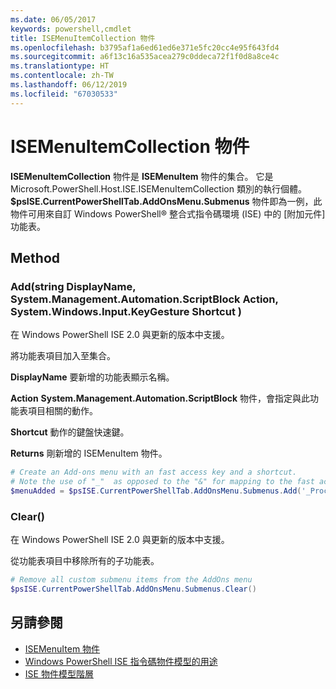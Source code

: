 ```yaml
---
ms.date: 06/05/2017
keywords: powershell,cmdlet
title: ISEMenuItemCollection 物件
ms.openlocfilehash: b3795af1a6ed61ed6e371e5fc20cc4e95f643fd4
ms.sourcegitcommit: a6f13c16a535acea279c0ddeca72f1f0d8a8ce4c
ms.translationtype: HT
ms.contentlocale: zh-TW
ms.lasthandoff: 06/12/2019
ms.locfileid: "67030533"
---
```

# <a name="the-isemenuitemcollection-object"></a>ISEMenuItemCollection 物件

**ISEMenuItemCollection** 物件是 **ISEMenuItem** 物件的集合。 它是 Microsoft.PowerShell.Host.ISE.ISEMenuItemCollection 類別的執行個體。 **$psISE.CurrentPowerShellTab.AddOnsMenu.Submenus** 物件即為一例，此物件可用來自訂 Windows PowerShell® 整合式指令碼環境 (ISE) 中的 [附加元件]  功能表。

## <a name="method"></a>Method

### <a name="addstring-displayname-systemmanagementautomationscriptblock-action-systemwindowsinputkeygesture-shortcut-"></a>Add\(string DisplayName, System.Management.Automation.ScriptBlock Action, System.Windows.Input.KeyGesture Shortcut \)

在 Windows PowerShell ISE 2.0 與更新的版本中支援。

將功能表項目加入至集合。

**DisplayName** 要新增的功能表顯示名稱。

**Action** **System.Management.Automation.ScriptBlock** 物件，會指定與此功能表項目相關的動作。

**Shortcut** 動作的鍵盤快速鍵。

**Returns** 剛新增的 ISEMenuItem 物件。

```powershell
# Create an Add-ons menu with an fast access key and a shortcut.
# Note the use of "_"  as opposed to the "&" for mapping to the fast access key letter for the menu item.
$menuAdded = $psISE.CurrentPowerShellTab.AddOnsMenu.Submenus.Add('_Process', {Get-Process}, 'Alt+P')
```

### <a name="clear"></a>Clear\(\)

在 Windows PowerShell ISE 2.0 與更新的版本中支援。

從功能表項目中移除所有的子功能表。

```powershell
# Remove all custom submenu items from the AddOns menu
$psISE.CurrentPowerShellTab.AddOnsMenu.Submenus.Clear()
```

## <a name="see-also"></a>另請參閱

- [ISEMenuItem 物件](The-ISEMenuItem-Object.md)
- [Windows PowerShell ISE 指令碼物件模型的用途](Purpose-of-the-Windows-PowerShell-ISE-Scripting-Object-Model.md)
- [ISE 物件模型階層](The-ISE-Object-Model-Hierarchy.md)
